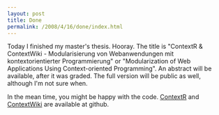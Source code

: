 ```yaml
--- 
layout: post
title: Done
permalink: /2008/4/16/done/index.html
---
```

Today I finished my master's thesis. Hooray. The title is "ContextR & ContextWiki - Modularisierung von Webanwendungen mit kontextorientierter Programmierung" or "Modularization of Web Applications Using Context-oriented Programming". An abstract will be available, after it was graded. The full version will be public as well, although I'm not sure when.

In the mean time, you might be happy with the code. [ContextR](https://github.com/schmidt/contextr/) and [ContextWiki](https://github.com/schmidt/context_wiki/) are available at github.
